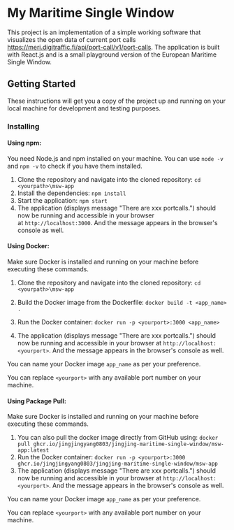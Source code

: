 # My Maritime Single Window

This project is an implementation of a simple working software that visualizes the open data of current port calls https://meri.digitraffic.fi/api/port-call/v1/port-calls. The application is built with React.js and is a small playground version of the European Maritime Single Window.

## Getting Started

These instructions will get you a copy of the project up and running on your local machine for development and testing purposes.

### Installing

#### Using npm:

You need Node.js and npm installed on your machine. You can use `node -v` and `npm -v` to check if you have them installed.

1. Clone the repository and navigate into the cloned repository: `cd <yourpath>\msw-app`
2. Install the dependencies: `npm install`
3. Start the application: `npm start`
4. The application (displays message "There are xxx portcalls.") should now be running and accessible in your browser at `http://localhost:3000`. And the message appears in the browser's console as well.

#### Using Docker:

Make sure Docker is installed and running on your machine before executing these commands.

1. Clone the repository and navigate into the cloned repository: `cd <yourpath>\msw-app`
2. Build the Docker image from the Dockerfile: `docker build -t <app_name> .`

3. Run the Docker container: `docker run -p <yourport>:3000 <app_name>`

4. The application (displays message "There are xxx portcalls.") should now be running and accessible in your browser at `http://localhost:<yourport>`. And the message appears in the browser's console as well.

You can name your Docker image `app_name` as per your preference.

You can replace `<yourport>` with any available port number on your machine.

#### Using Package Pull:

Make sure Docker is installed and running on your machine before executing these commands.

1. You can also pull the docker image directly from GitHub using: `docker pull ghcr.io/jingjingyang0803/jingjing-maritime-single-window/msw-app:latest`
2. Run the Docker container: `docker run -p <yourport>:3000 ghcr.io/jingjingyang0803/jingjing-maritime-single-window/msw-app`
3. The application (displays message "There are xxx portcalls.") should now be running and accessible in your browser at `http://localhost:<yourport>`. And the message appears in the browser's console as well.

You can name your Docker image `app_name` as per your preference.

You can replace `<yourport>` with any available port number on your machine.



